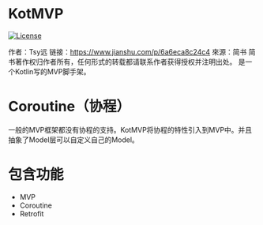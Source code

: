# KotMVP
[![License](https://img.shields.io/badge/license-Apache%202-green.svg)](https://www.apache.org/licenses/LICENSE-2.0)

作者：Tsy远
链接：https://www.jianshu.com/p/6a6eca8c24c4
來源：简书
简书著作权归作者所有，任何形式的转载都请联系作者获得授权并注明出处。
是一个Kotlin写的MVP脚手架。

# Coroutine（协程）
一般的MVP框架都没有协程的支持。KotMVP将协程的特性引入到MVP中。并且抽象了Model层可以自定义自己的Model。

# 包含功能
- MVP
- Coroutine
- Retrofit
